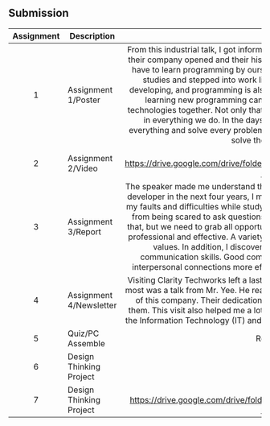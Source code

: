 ## Submission
| Assignment | Description  | Reflection |
| :-----: |  ------ | :-----: | 
| 1 | Assignment 1/Poster | From this industrial talk, I got information about Clarity Techworks, such as the year their company opened and their history of these years. Moreover, I learned that we have to learn programming by ourselves, even after we've finished our university studies and stepped into work life. This is because the times are constantly developing, and programming is also advancing with the times. Only by constantly learning new programming can we keep up with the times and create new technologies together. Not only that, but I also learned that we must be responsible in everything we do. In the days to come, we must try our best to complete everything and solve every problem we face, because no one has the obligation to solve these problems for us. | 
| 2 | Assignment 2/Video | Reflection 2 https://drive.google.com/drive/folders/1mvdIr2ND6KDVXZv7Soc6UHQ7nUhDoaTA?usp=sharing | 
| 3 | Assignment 3/Report | The speaker made me understand that, as a student who wants to become a system developer in the next four years, I must have the strength and determination to face my faults and difficulties while studying and at my internship, and I also must refrain from being scared to ask questions when I don't understand something. Not only that, but we need to grab all opportunities that occur; this will help us become more professional and effective. A variety of opportunities can assist us in improving our values. In addition, I discovered that I should never stop improving my communication skills. Good communication skills can help us handle various interpersonal connections more effectively and seek help when we face troubles | 
| 4 | Assignment 4/Newsletter | Visiting Clarity Techworks left a lasting memory for us. The thing that motivated me most was a talk from Mr. Yee. He really benefits us a lot. I also admire every member of this company. Their dedication and professionalism make me want to be like them. This visit also helped me a lot, allowing me to have a better understanding of the Information Technology (IT) and what I want when deciding on my future career. |
| 5 | Quiz/PC Assemble | Reflection Quiz |
| 6 | Design Thinking Project | Report | My goal with regard to this course is to become more proficient at coding and learn more about information technology. I also want to get more opportunities that can improve my skills and help me decide my future career. Through this project on design thinking, I improved my skills, such as communication skills, thinking skills, and so on. This design thinking helps me learn about the Internet of Things (IoT). It also helps me improve my creativity and helps me understand the importance of teamwork better. The plan necessary for me to improve my potential in the industry is that I'll do more studies about information technology and do more research about software engineering, which is the program that I study at present. I'll keep improving my coding skills too, learning programming languages as much as I can
| 7 | Design Thinking Project | Video https://drive.google.com/drive/folders/1XZ7q_m9VGeYJ_lQzetsws1TDdIcyaAQb?usp=sharing |

